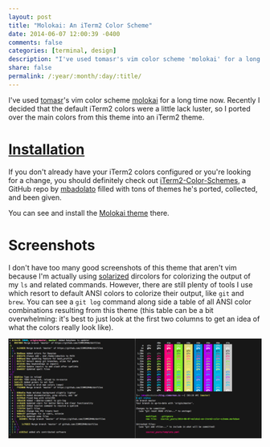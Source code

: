 ```yaml
---
layout: post
title: "Molokai: An iTerm2 Color Scheme"
date: 2014-06-07 12:00:39 -0400
comments: false
categories: [terminal, design]
description: "I've used tomasr's vim color scheme 'molokai' for a long time now. Recently I decided that the default iTerm2 colors were a little lack luster, so I ported over the main colors from this theme into an iTerm2 theme."
share: false
permalink: /:year/:month/:day/:title/
---
```


I've used [tomasr][tomasr]'s vim color scheme [molokai][molokai-vim] for a long time now. Recently I decided that the default iTerm2 colors were a little lack luster, so I ported over the main colors from this theme into an iTerm2 theme.

<!-- more -->

# [Installation][molokai-iterm2]
If you don't already have your iTerm2 colors configured or you're looking for a change, you should definitely check out [iTerm2-Color-Schemes][iTerm2-Color-Schemes], a GitHub repo by [mbadolato][mbadolato] filled with tons of themes he's ported, collected, and been given. 

You can see and install the [Molokai theme][molokai-iterm2] there.

# Screenshots
I don't have too many good screenshots of this theme that aren't vim because I'm actually using [solarized][solarized] dircolors for colorizing the output of my `ls` and related commands. However, there are still plenty of tools I use which resort to default ANSI colors to colorize their output, like `git` and `brew`. You can see a `git log` command along side a table of all ANSI color combinations resulting from this theme (this table can be a bit overwhelming: it's best to just look at the first two columns to get an idea of what the colors really look like).



[![](/assets/img/molokai.png)](/assets/img/molokai.png)


[tomasr]: https://github.com/tomasr
[molokai-vim]: https://github.com/tomasr/molokai
[iTerm2-Color-Schemes]: https://github.com/mbadolato/iTerm2-Color-Schemes
[mbadolato]: https://github.com/mbadolato
[molokai-iterm2]: https://github.com/mbadolato/iTerm2-Color-Schemes#molokai
[solarized]: https://github.com/seebi/dircolors-solarized
